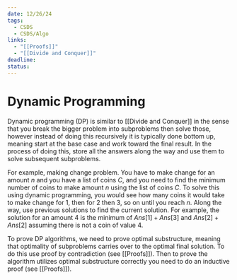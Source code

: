 ```yaml
---
date: 12/26/24
tags:
  - CSDS
  - CSDS/Algo
links:
  - "[[Proofs]]"
  - "[[Divide and Conquer]]"
deadline: 
status:
---
```

# Dynamic Programming
Dynamic programming (DP) is similar to [[Divide and Conquer]] in the sense that you break the bigger problem into subproblems then solve those, however instead of doing this recursively it is typically done bottom up, meaning start at the base case and work toward the final result. In the process of doing this, store all the answers along the way and use them to solve subsequent subproblems.

For example, making change problem. You have to make change for an amount $n$ and you have a list of coins $C$, and you need to find the minimum number of coins to make amount $n$ using the list of coins $C$. To solve this using dynamic programming, you would see how many coins it would take to make change for $1$, then for $2$ then $3$, so on until you reach $n$. Along the way, use previous solutions to find the current solution. For example, the solution for an amount $4$ is the minimum of $Ans[1]+Ans[3]$ and $Ans[2]+Ans[2]$ assuming there is not a coin of value 4.

To prove DP algorithms, we need to prove optimal substructure, meaning that optimality of subproblems carries over to the optimal final solution. To do this use proof by contradiction (see [[Proofs]]). Then to prove the algorithm utilizes optimal substructure correctly you need to do an inductive proof (see [[Proofs]]).